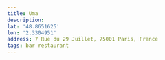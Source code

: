 ```yaml
---
title: Uma
description:
lat: '48.8651625'
lon: '2.3304951'
address: 7 Rue du 29 Juillet, 75001 Paris, France
tags: bar restaurant
---
```

